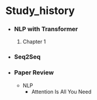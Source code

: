 # Study_history

- ### NLP with Transformer
  1. Chapter 1
- ### Seq2Seq
- ### Paper Review
  - NLP
    - Attention Is All You Need
